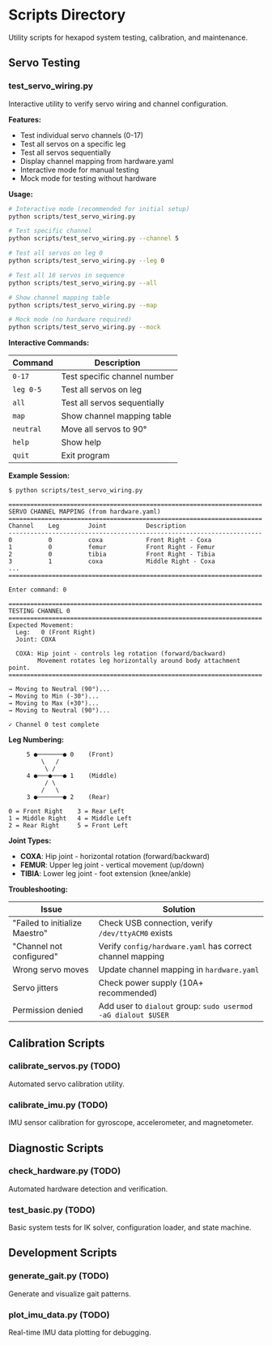 # Scripts Directory

Utility scripts for hexapod system testing, calibration, and maintenance.

## Servo Testing

### test_servo_wiring.py

Interactive utility to verify servo wiring and channel configuration.

**Features:**
- Test individual servo channels (0-17)
- Test all servos on a specific leg
- Test all servos sequentially
- Display channel mapping from hardware.yaml
- Interactive mode for manual testing
- Mock mode for testing without hardware

**Usage:**

```bash
# Interactive mode (recommended for initial setup)
python scripts/test_servo_wiring.py

# Test specific channel
python scripts/test_servo_wiring.py --channel 5

# Test all servos on leg 0
python scripts/test_servo_wiring.py --leg 0

# Test all 18 servos in sequence
python scripts/test_servo_wiring.py --all

# Show channel mapping table
python scripts/test_servo_wiring.py --map

# Mock mode (no hardware required)
python scripts/test_servo_wiring.py --mock
```

**Interactive Commands:**

| Command | Description |
|---------|-------------|
| `0-17` | Test specific channel number |
| `leg 0-5` | Test all servos on leg |
| `all` | Test all servos sequentially |
| `map` | Show channel mapping table |
| `neutral` | Move all servos to 90° |
| `help` | Show help |
| `quit` | Exit program |

**Example Session:**

```
$ python scripts/test_servo_wiring.py

======================================================================
SERVO CHANNEL MAPPING (from hardware.yaml)
======================================================================
Channel    Leg        Joint           Description
----------------------------------------------------------------------
0          0          coxa            Front Right - Coxa
1          0          femur           Front Right - Femur
2          0          tibia           Front Right - Tibia
3          1          coxa            Middle Right - Coxa
...
======================================================================

Enter command: 0

======================================================================
TESTING CHANNEL 0
======================================================================
Expected Movement:
  Leg:   0 (Front Right)
  Joint: COXA

  COXA: Hip joint - controls leg rotation (forward/backward)
        Movement rotates leg horizontally around body attachment point.
======================================================================

→ Moving to Neutral (90°)...
→ Moving to Min (-30°)...
→ Moving to Max (+30°)...
→ Moving to Neutral (90°)...

✓ Channel 0 test complete
```

**Leg Numbering:**
```
     5 ●───────● 0    (Front)
         \   /
          \ /
     4 ●───●───● 1    (Middle)
          / \
         /   \
     3 ●───────● 2    (Rear)

0 = Front Right    3 = Rear Left
1 = Middle Right   4 = Middle Left
2 = Rear Right     5 = Front Left
```

**Joint Types:**
- **COXA**: Hip joint - horizontal rotation (forward/backward)
- **FEMUR**: Upper leg joint - vertical movement (up/down)
- **TIBIA**: Lower leg joint - foot extension (knee/ankle)

**Troubleshooting:**

| Issue | Solution |
|-------|----------|
| "Failed to initialize Maestro" | Check USB connection, verify `/dev/ttyACM0` exists |
| "Channel not configured" | Verify `config/hardware.yaml` has correct channel mapping |
| Wrong servo moves | Update channel mapping in `hardware.yaml` |
| Servo jitters | Check power supply (10A+ recommended) |
| Permission denied | Add user to `dialout` group: `sudo usermod -aG dialout $USER` |

## Calibration Scripts

### calibrate_servos.py (TODO)

Automated servo calibration utility.

### calibrate_imu.py (TODO)

IMU sensor calibration for gyroscope, accelerometer, and magnetometer.

## Diagnostic Scripts

### check_hardware.py (TODO)

Automated hardware detection and verification.

### test_basic.py (TODO)

Basic system tests for IK solver, configuration loader, and state machine.

## Development Scripts

### generate_gait.py (TODO)

Generate and visualize gait patterns.

### plot_imu_data.py (TODO)

Real-time IMU data plotting for debugging.
